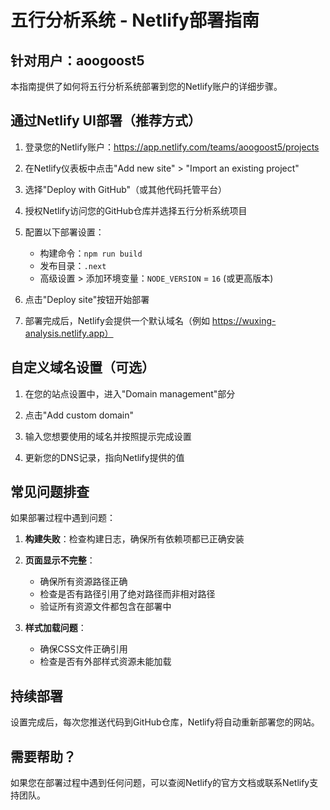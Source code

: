 # 五行分析系统 - Netlify部署指南

## 针对用户：aoogoost5

本指南提供了如何将五行分析系统部署到您的Netlify账户的详细步骤。

## 通过Netlify UI部署（推荐方式）

1. 登录您的Netlify账户：https://app.netlify.com/teams/aoogoost5/projects

2. 在Netlify仪表板中点击"Add new site" > "Import an existing project"

3. 选择"Deploy with GitHub"（或其他代码托管平台）

4. 授权Netlify访问您的GitHub仓库并选择五行分析系统项目

5. 配置以下部署设置：
   - 构建命令：`npm run build`
   - 发布目录：`.next`
   - 高级设置 > 添加环境变量：`NODE_VERSION` = `16` (或更高版本)

6. 点击"Deploy site"按钮开始部署

7. 部署完成后，Netlify会提供一个默认域名（例如 https://wuxing-analysis.netlify.app）

## 自定义域名设置（可选）

1. 在您的站点设置中，进入"Domain management"部分

2. 点击"Add custom domain"

3. 输入您想要使用的域名并按照提示完成设置

4. 更新您的DNS记录，指向Netlify提供的值

## 常见问题排查

如果部署过程中遇到问题：

1. **构建失败**：检查构建日志，确保所有依赖项都已正确安装

2. **页面显示不完整**：
   - 确保所有资源路径正确
   - 检查是否有路径引用了绝对路径而非相对路径
   - 验证所有资源文件都包含在部署中

3. **样式加载问题**：
   - 确保CSS文件正确引用
   - 检查是否有外部样式资源未能加载

## 持续部署

设置完成后，每次您推送代码到GitHub仓库，Netlify将自动重新部署您的网站。

## 需要帮助？

如果您在部署过程中遇到任何问题，可以查阅Netlify的官方文档或联系Netlify支持团队。 